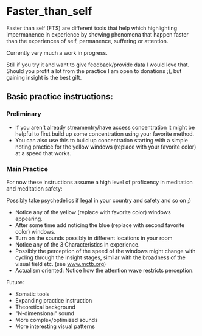 # Faster_than_self
Faster than self (FTS) are different tools that help which highlighting impermanence in experience by showing phenomena that happen faster than the experiences of self, permanence, suffering or attention.

Currently very much a work in progress. 

Still if you try it and want to give feedback/provide data I would love that. Should you profit a lot from the practice I am open to donations ;), but gaining insight is the best gift.

## Basic practice instructions: 

### Preliminary
* If you aren't already streamentry/have access concentration it might be helpful to first build up some concentration using your favorite method. 
* You can also use this to build up concentration starting with a simple noting practice for the yellow windows (replace with your favorite color) at a speed that works. 
### Main Practice

For now these instructions assume a high level of proficency in meditation and meditation safety:

Possibly take psychedelics if legal in your country and safety and so on ;)
* Notice any of the yellow (replace with favorite color) windows appearing.
* After some time add noticing the blue (replace with second favorite color) windows.
* Turn on the sounds possibly in different locations in your room
* Notice any of the 3 Characteristics in experience. 
* Possibly the perception of the speed of the windows might change with cycling through the insight stages, similar with the broadness of the visual field etc. (see www.mctb.org)
* Actualism oriented: Notice how the attention wave restricts perception. 

Future:
* Somatic tools
* Expanding practice instruction
* Theoretical background
* "N-dimensional" sound
* More complex/optimized sounds
* More interesting visual patterns 
